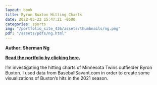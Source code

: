 ```yaml
---
layout: book
title: Byrun Buxton Hitting Charts
date: 2022-05-22 15:47:21 -0500
categories: sports
img: "/portfolio_site_436/assets/thumbnails/ng.png"
pdf: "/assets/pdfs/ng.html"
---
```


<b>Author: Sherman Ng</b>

<b><a href="{{ page.pdf | relative_url }}">Read the portfolio by clicking here.</a></b>

I’m investigating the hitting charts of Minnesota Twins outfielder Byron
Buxton. I used data from BaseballSavant.com in order to create some visualizations of
Buxton’s hits in the 2021 season.

[jekyll-docs]: https://jekyllrb.com/docs/home
[jekyll-gh]:   https://github.com/jekyll/jekyll
[jekyll-talk]: https://talk.jekyllrb.com/
